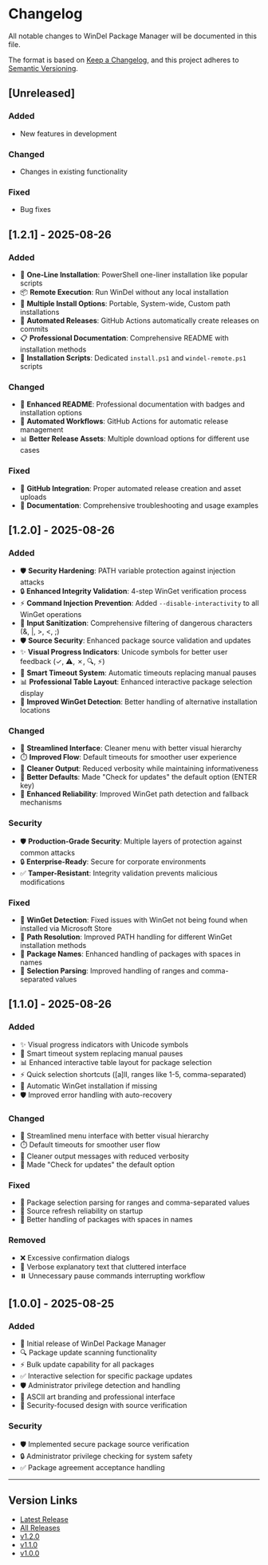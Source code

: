 # Changelog

All notable changes to WinDel Package Manager will be documented in this file.

The format is based on [Keep a Changelog](https://keepachangelog.com/en/1.0.0/),
and this project adheres to [Semantic Versioning](https://semver.org/spec/v2.0.0.html).

## [Unreleased]

### Added

- New features in development

### Changed

- Changes in existing functionality

### Fixed

- Bug fixes

## [1.2.1] - 2025-08-26

### Added

- 🚀 **One-Line Installation**: PowerShell one-liner installation like popular scripts
- 📦 **Remote Execution**: Run WinDel without any local installation
- 🔧 **Multiple Install Options**: Portable, System-wide, Custom path installations
- 🤖 **Automated Releases**: GitHub Actions automatically create releases on commits
- 📋 **Professional Documentation**: Comprehensive README with installation methods
- 🎯 **Installation Scripts**: Dedicated `install.ps1` and `windel-remote.ps1` scripts

### Changed

- 🎨 **Enhanced README**: Professional documentation with badges and installation options
- 🔄 **Automated Workflows**: GitHub Actions for automatic release management
- 📊 **Better Release Assets**: Multiple download options for different use cases

### Fixed

- 🐛 **GitHub Integration**: Proper automated release creation and asset uploads
- 📝 **Documentation**: Comprehensive troubleshooting and usage examples

## [1.2.0] - 2025-08-26

### Added

- 🛡️ **Security Hardening**: PATH variable protection against injection attacks
- 🔒 **Enhanced Integrity Validation**: 4-step WinGet verification process
- ⚡ **Command Injection Prevention**: Added `--disable-interactivity` to all WinGet operations
- 🧹 **Input Sanitization**: Comprehensive filtering of dangerous characters (&, |, >, <, ;)
- 🛡️ **Source Security**: Enhanced package source validation and updates
- ✨ **Visual Progress Indicators**: Unicode symbols for better user feedback (✓, ⚠, ✗, 🔍, ⚡)
- 🎯 **Smart Timeout System**: Automatic timeouts replacing manual pauses
- 📊 **Professional Table Layout**: Enhanced interactive package selection display
- 🔧 **Improved WinGet Detection**: Better handling of alternative installation locations

### Changed

- 🎨 **Streamlined Interface**: Cleaner menu with better visual hierarchy
- ⏱️ **Improved Flow**: Default timeouts for smoother user experience
- 📝 **Cleaner Output**: Reduced verbosity while maintaining informativeness
- 🎯 **Better Defaults**: Made "Check for updates" the default option (ENTER key)
- 🔄 **Enhanced Reliability**: Improved WinGet path detection and fallback mechanisms

### Security

- 🛡️ **Production-Grade Security**: Multiple layers of protection against common attacks
- 🔒 **Enterprise-Ready**: Secure for corporate environments
- ✅ **Tamper-Resistant**: Integrity validation prevents malicious modifications

### Fixed

- 🐛 **WinGet Detection**: Fixed issues with WinGet not being found when installed via Microsoft Store
- 🔄 **Path Resolution**: Improved PATH handling for different WinGet installation methods
- 📱 **Package Names**: Enhanced handling of packages with spaces in names
- 🐛 **Selection Parsing**: Improved handling of ranges and comma-separated values

## [1.1.0] - 2025-08-26

### Added

- ✨ Visual progress indicators with Unicode symbols
- 🎯 Smart timeout system replacing manual pauses
- 📊 Enhanced interactive table layout for package selection
- ⚡ Quick selection shortcuts ([a]ll, ranges like 1-5, comma-separated)
- 🔧 Automatic WinGet installation if missing
- 🛡️ Improved error handling with auto-recovery

### Changed

- 🎨 Streamlined menu interface with better visual hierarchy
- ⏱️ Default timeouts for smoother user flow
- 📝 Cleaner output messages with reduced verbosity
- 🎯 Made "Check for updates" the default option

### Fixed

- 🐛 Package selection parsing for ranges and comma-separated values
- 🔄 Source refresh reliability on startup
- 📱 Better handling of packages with spaces in names

### Removed

- ❌ Excessive confirmation dialogs
- 📜 Verbose explanatory text that cluttered interface
- ⏸️ Unnecessary pause commands interrupting workflow

## [1.0.0] - 2025-08-25

### Added

- 🎉 Initial release of WinDel Package Manager
- 🔍 Package update scanning functionality
- ⚡ Bulk update capability for all packages
- ✅ Interactive selection for specific package updates
- 🛡️ Administrator privilege detection and handling
- 🎨 ASCII art branding and professional interface
- 🔐 Security-focused design with source verification

### Security

- 🛡️ Implemented secure package source verification
- 🔒 Administrator privilege checking for system safety
- ✅ Package agreement acceptance handling

---

## Version Links

- [Latest Release](https://github.com/yourusername/windel/releases/latest)
- [All Releases](https://github.com/yourusername/windel/releases)
- [v1.2.0](https://github.com/yourusername/windel/releases/tag/v1.2.0)
- [v1.1.0](https://github.com/yourusername/windel/releases/tag/v1.1.0)
- [v1.0.0](https://github.com/yourusername/windel/releases/tag/v1.0.0)
